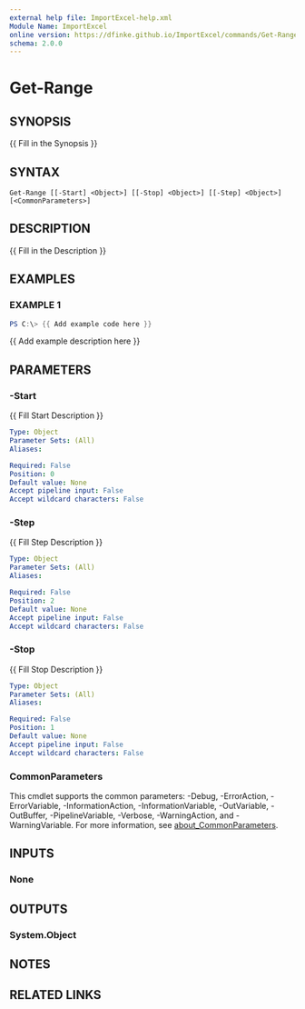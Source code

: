 ```yaml
---
external help file: ImportExcel-help.xml
Module Name: ImportExcel
online version: https://dfinke.github.io/ImportExcel/commands/Get-Range
schema: 2.0.0
---
```


# Get-Range

## SYNOPSIS
{{ Fill in the Synopsis }}

## SYNTAX

```
Get-Range [[-Start] <Object>] [[-Stop] <Object>] [[-Step] <Object>] [<CommonParameters>]
```

## DESCRIPTION
{{ Fill in the Description }}

## EXAMPLES

### EXAMPLE 1

```powershell
PS C:\> {{ Add example code here }}
```

{{ Add example description here }}

## PARAMETERS

### -Start
{{ Fill Start Description }}

```yaml
Type: Object
Parameter Sets: (All)
Aliases:

Required: False
Position: 0
Default value: None
Accept pipeline input: False
Accept wildcard characters: False
```

### -Step
{{ Fill Step Description }}

```yaml
Type: Object
Parameter Sets: (All)
Aliases:

Required: False
Position: 2
Default value: None
Accept pipeline input: False
Accept wildcard characters: False
```

### -Stop
{{ Fill Stop Description }}

```yaml
Type: Object
Parameter Sets: (All)
Aliases:

Required: False
Position: 1
Default value: None
Accept pipeline input: False
Accept wildcard characters: False
```

### CommonParameters
This cmdlet supports the common parameters: -Debug, -ErrorAction, -ErrorVariable, -InformationAction, -InformationVariable, -OutVariable, -OutBuffer, -PipelineVariable, -Verbose, -WarningAction, and -WarningVariable. For more information, see [about_CommonParameters](http://go.microsoft.com/fwlink/?LinkID=113216).

## INPUTS

### None

## OUTPUTS

### System.Object
## NOTES

## RELATED LINKS
